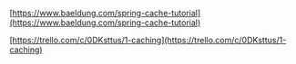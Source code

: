 [https://www.baeldung.com/spring-cache-tutorial](https://www.baeldung.com/spring-cache-tutorial)

[https://trello.com/c/0DKsttus/1-caching](https://trello.com/c/0DKsttus/1-caching)
